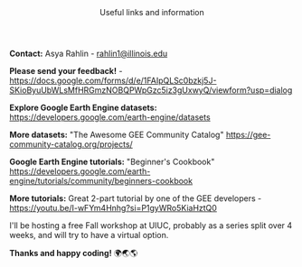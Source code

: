 <header> Useful links and information </header>

<b>Contact:</b> Asya Rahlin - rahlin1@illinois.edu

<b>Please send your feedback!</b> - https://docs.google.com/forms/d/e/1FAIpQLSc0bzkj5J-SKioByuUbWLsMfHRGmzNOBQPWpGzc5iz3gUxwyQ/viewform?usp=dialog

<b>Explore Google Earth Engine datasets:</b> https://developers.google.com/earth-engine/datasets

<b>More datasets:</b> "The Awesome GEE Community Catalog" https://gee-community-catalog.org/projects/

<b>Google Earth Engine tutorials:</b> "Beginner's Cookbook" https://developers.google.com/earth-engine/tutorials/community/beginners-cookbook

<b>More tutorials:</b> Great 2-part tutorial by one of the GEE developers - https://youtu.be/I-wFYm4Hnhg?si=P1gyWRo5KiaHztQ0

I'll be hosting a free Fall workshop at UIUC, probably as a series split over 4 weeks, and will try to have a virtual option.


<b>Thanks and happy coding!</b> 🌍🌏🌎
